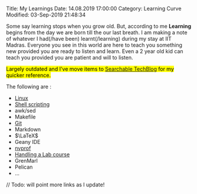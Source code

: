 Title: My Learnings
Date: 14.08.2019 17:00:00
Category: Learning Curve
Modified: 03-Sep-2019 21:48:34

Some say learning stops when you grow old. But, according to me 
**Learning**  begins from the day we are born till the our last breath. 
I am making a note of whatever I had(/have been) learnt(/learning) 
during my stay at IIT Madras.  Everyone you see in this world are here 
to teach you something new provided you are ready to listen and learn. 
Even a 2 year old kid can teach you provided you are patient and will to
listen.  

<mark> Largely outdated and I've move items to [Searchable TechBlog](https://mrprajesh.co.in/blog) for my quicker reference. </mark>

The following are :

- [Linux]({filename}/learn/linux.md)
- [Shell scripting]({filename}/learn/shell.md)
- awk/sed
- Makefile
- [Git]({filename}/learn/git.md) 
- Markdown
- $\LaTeX$
- Geany IDE
- [nvprof](https://gist.github.com/mrprajesh/352cbe661ee27a6b4627ae72d89479e6)
- [Handling a Lab course]({filename}/learn/labHacker.md)
- GrenMarl
- Pelican
- ...

 // Todo: will point more links as I update!
